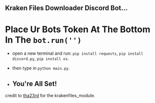 ## Kraken Files Downloader Discord Bot...

# Place Ur Bots Token At The Bottom In The ``bot.run('')``

- open a new terminal and run: ``pip install requests``, ``pip install discord.py``, ``pip install os``.
- then type in ``python main.py``.

- ## You're All Set!

credit to [tha23rd](https://github.com/tha23rd/py-kraken) for the krakenfiles_module.
